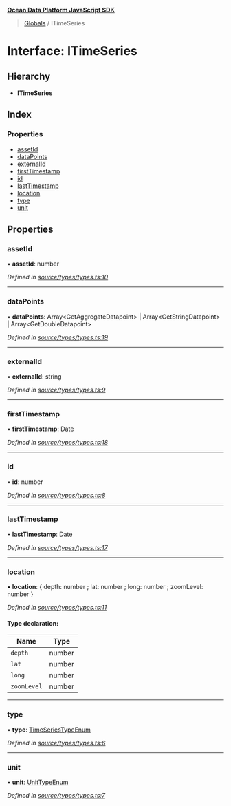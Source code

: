 **[Ocean Data Platform JavaScript SDK](../README.md)**

> [Globals](../README.md) / ITimeSeries

# Interface: ITimeSeries

## Hierarchy

* **ITimeSeries**

## Index

### Properties

* [assetId](itimeseries.md#assetid)
* [dataPoints](itimeseries.md#datapoints)
* [externalId](itimeseries.md#externalid)
* [firstTimestamp](itimeseries.md#firsttimestamp)
* [id](itimeseries.md#id)
* [lastTimestamp](itimeseries.md#lasttimestamp)
* [location](itimeseries.md#location)
* [type](itimeseries.md#type)
* [unit](itimeseries.md#unit)

## Properties

### assetId

•  **assetId**: number

*Defined in [source/types/types.ts:10](https://github.com/C4IROcean/odp-sdk-js/blob/0e2fd46/source/types/types.ts#L10)*

___

### dataPoints

•  **dataPoints**: Array\<GetAggregateDatapoint> \| Array\<GetStringDatapoint> \| Array\<GetDoubleDatapoint>

*Defined in [source/types/types.ts:19](https://github.com/C4IROcean/odp-sdk-js/blob/0e2fd46/source/types/types.ts#L19)*

___

### externalId

•  **externalId**: string

*Defined in [source/types/types.ts:9](https://github.com/C4IROcean/odp-sdk-js/blob/0e2fd46/source/types/types.ts#L9)*

___

### firstTimestamp

•  **firstTimestamp**: Date

*Defined in [source/types/types.ts:18](https://github.com/C4IROcean/odp-sdk-js/blob/0e2fd46/source/types/types.ts#L18)*

___

### id

•  **id**: number

*Defined in [source/types/types.ts:8](https://github.com/C4IROcean/odp-sdk-js/blob/0e2fd46/source/types/types.ts#L8)*

___

### lastTimestamp

•  **lastTimestamp**: Date

*Defined in [source/types/types.ts:17](https://github.com/C4IROcean/odp-sdk-js/blob/0e2fd46/source/types/types.ts#L17)*

___

### location

•  **location**: { depth: number ; lat: number ; long: number ; zoomLevel: number  }

*Defined in [source/types/types.ts:11](https://github.com/C4IROcean/odp-sdk-js/blob/0e2fd46/source/types/types.ts#L11)*

#### Type declaration:

Name | Type |
------ | ------ |
`depth` | number |
`lat` | number |
`long` | number |
`zoomLevel` | number |

___

### type

•  **type**: [TimeSeriesTypeEnum](../enums/timeseriestypeenum.md)

*Defined in [source/types/types.ts:6](https://github.com/C4IROcean/odp-sdk-js/blob/0e2fd46/source/types/types.ts#L6)*

___

### unit

•  **unit**: [UnitTypeEnum](../enums/unittypeenum.md)

*Defined in [source/types/types.ts:7](https://github.com/C4IROcean/odp-sdk-js/blob/0e2fd46/source/types/types.ts#L7)*
